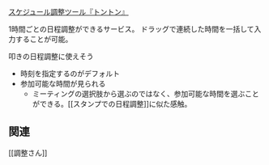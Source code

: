 [スケジュール調整ツール『トントン』](https://tonton.amaneku.com)

1時間ごとの日程調整ができるサービス。
ドラッグで連続した時間を一括して入力することが可能。

叩きの日程調整に使えそう
- 時刻を指定するのがデフォルト
- 参加可能な時間が見られる
	- ミーティングの選択肢から選ぶのではなく、参加可能な時間を選ぶことができる。[[スタンプでの日程調整]]に似た感触。

## 関連
[[調整さん]]